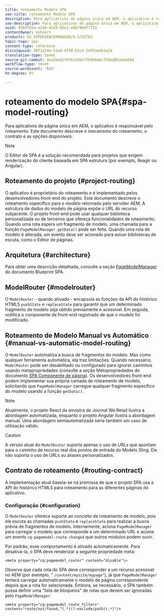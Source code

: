 ```yaml
---
title: roteamento Modelo SPA
seo-title: roteamento Modelo SPA
description: Para aplicativos de página única em AEM, o aplicativo é responsável pelo roteamento. Este documento descreve o mecanismo do roteamento, o contrato e as opções disponíveis.
seo-description: Para aplicativos de página única em AEM, o aplicativo é responsável pelo roteamento. Este documento descreve o mecanismo do roteamento, o contrato e as opções disponíveis.
uuid: 93b4f85a-a240-42d4-95e2-e8b790df7723
contentOwner: bohnert
products: SG_EXPERIENCEMANAGER/6.5/SITES
topic-tags: spa
content-type: reference
discoiquuid: d9f1e24e-51a9-4f28-b2cd-2e97aed63a24
translation-type: tm+mt
source-git-commit: 4ea1bad1fb76142be7f6d564ecf30ed85a6da694
workflow-type: tm+mt
source-wordcount: '515'
ht-degree: 0%

---
```



# roteamento do modelo SPA{#spa-model-routing}

Para aplicativos de página única em AEM, o aplicativo é responsável pelo roteamento. Este documento descreve o mecanismo do roteamento, o contrato e as opções disponíveis.

>[!NOTE]
>
>O Editor de SPA é a solução recomendada para projetos que exigem renderização do cliente baseada em SPA estrutura (por exemplo, Reagir ou Angular).

## Roteamento do projeto {#project-routing}

O aplicativo é proprietário do roteamento e é implementado pelos desenvolvedores front-end do projeto. Este documento descreve o roteamento específico para o modelo retornado pelo servidor AEM. A estrutura de dados do modelo de página expõe o URL do recurso subjacente. O projeto front-end pode usar qualquer biblioteca personalizada ou de terceiros que ofereça funcionalidades de roteamento. Quando uma rota espera um fragmento de modelo, uma chamada para a função `PageModelManager.getData()` pode ser feita. Quando uma rota de modelo é alterada, um evento deve ser acionado para avisar bibliotecas de escuta, como o Editor de páginas.

## Arquitetura {#architecture}

Para obter uma descrição detalhada, consulte a seção [PageModelManager](/help/sites-developing/spa-blueprint.md#pagemodelmanager) do documento Blueprint SPA.

## ModelRouter {#modelrouter}

O `ModelRouter` - quando ativado - encapsula as funções da API do histórico HTML5 `pushState` e `replaceState` para garantir que um determinado fragmento de modelo seja obtido previamente e acessível. Em seguida, notifica o componente de front-end registrado de que o modelo foi modificado.

## Roteamento de Modelo Manual vs Automático {#manual-vs-automatic-model-routing}

O `ModelRouter` automatiza a busca de fragmentos do modelo. Mas como qualquer ferramenta automática, ela traz limitações. Quando necessário, `ModelRouter` pode ser desabilitado ou configurado para ignorar caminhos usando metapropriedades (consulte a seção Metopropriedades do documento [SPA Componente de página](/help/sites-developing/spa-page-component.md)). Os desenvolvedores front-end podem implementar sua própria camada de roteamento de modelo, solicitando que `PageModelManager` carregue qualquer fragmento específico do modelo usando a função `getData()`.

>[!NOTE]
>
>Atualmente, o projeto React da amostra de Journal We.Retail ilustra a abordagem automatizada, enquanto o projeto Angular ilustra a abordagem manual. Uma abordagem semiautomatizada seria também um caso de utilização válido.

>[!CAUTION]
>
>A versão atual do `ModelRouter` suporta apenas o uso de URLs que apontam para o caminho de recurso real dos pontos de entrada do Modelo Sling. Ele não suporta o uso de URLs ou aliases personalizados.

## Contrato de roteamento {#routing-contract}

A implementação atual baseia-se na premissa de que o projeto SPA usa a API do histórico HTML5 para roteamento para as diferentes páginas do aplicativo.

### Configuração {#configuration}

O `ModelRouter` oferece suporte ao conceito de roteamento de modelo, pois ele escuta as chamadas `pushState` e `replaceState` para realizar a busca prévia de fragmentos de modelo. Internamente, aciona `PageModelManager` para carregar o modelo que corresponde a um determinado URL e aciona um evento `cq-pagemodel-route-changed` que outros módulos podem ouvir.

Por padrão, esse comportamento é ativado automaticamente. Para desativá-la, o SPA deve renderizar a seguinte propriedade meta:

```
<meta property="cq:pagemodel_router" content="disable"\>
```

Observe que cada rota do SPA deve corresponder a um recurso acessível no AEM (por exemplo, &quot; `/content/mysite/mypage"`), já que `PageModelManager` tentará carregar automaticamente o modelo de página correspondente depois que a rota for selecionada. Embora, se necessário, o SPA também possa definir uma &quot;lista de bloqueios&quot; de rotas que devem ser ignoradas pelo `PageModelManager`:

```
<meta property="cq:pagemodel_route_filters" content="route/not/found,^(.*)(?:exclude/path)(.*)"/>
```
